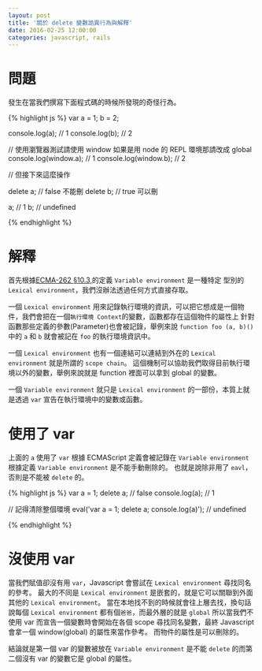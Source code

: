 ```yaml
---
layout: post
title: '關於 delete 變數詭異行為與解釋'
date: 2016-02-25 12:00:00
categories: javascript, rails
---
```


# 問題

發生在當我們撰寫下面程式碼的時候所發現的奇怪行為。

{% highlight js %}
var a = 1;
b = 2;

console.log(a); // 1
console.log(b); // 2

// 使用瀏覽器測試請使用 window 如果是用 node 的 REPL 環境那請改成 global
console.log(window.a); // 1
console.log(window.b); // 2

// 但接下來這麼操作

delete a; // false 不能刪
delete b; // true 可以刪

a; // 1
b; // undefined

{% endhighlight %}

# 解釋

首先根據[ECMA-262 §10.3,](http://ecma-international.org/ecma-262/5.1/#sec-10.3)的定義 `Variable environment` 是一種特定
型別的 `Lexical environment`，我們沒辦法透過任何方式直接存取。

一個 `Lexical environment` 用來記錄執行環境的資訊，可以把它想成是一個物件，我們會把在一個`執行環境 Context`的變數，函數都存在這個物件的屬性上
針對函數那些定義的參數(Parameter)也會被記錄，舉例來說 `function foo (a, b)()` 中的 `a` 和 `b` 就會被記在 `foo` 的執行環境資訊中。

一個 `Lexical environment` 也有一個連結可以連結到外在的 `Lexical environment` 就是所謂的 `scope chain`。
這個機制可以協助我們取得目前執行環境以外的變數，舉例來說就是 function 裡面可以拿到 global 的變數。

一個 `Variable environment` 就只是 `Lexical environment` 的一部份，本質上就是透過 `var` 宣告在執行環境中的變數或函數。

# 使用了 var

上面的 `a` 使用了 `var` 根據 ECMAScript 定義會被記錄在 `Variable environment` 根據定義 `Variable environment` 是不能手動刪除的。
也就是說除非用了 `eavl`，否則是不能被 `delete` 的。

{% highlight js %}
var a = 1;
delete a; // false
console.log(a); // 1

// 記得清除整個環境
eval('var a = 1; delete a; console.log(a)'); // undefined

{% endhighlight %}

# 沒使用 var

當我們賦值卻沒有用 `var`，Javascript 會嘗試在 `Lexical environment` 尋找同名的參考。
最大的不同是 `Lexical environment` 是嵌套的，就是它可以關聯到外面其他的 `Lexical environment`。
當在本地找不到的時候就會往上層去找，換句話說每個 `Lexical environment` 都有個`爸爸`，而最外層的就是 `global`
所以當我們不使用 var 而宣告一個變數時會開始在各個 scope 尋找同名變數，最終 Javascript 會拿一個 window(global) 的屬性來當作參考。
而物件的屬性是可以刪除的。

結論就是第一個 var 的變數被放在 `Variable environment` 是不能 `delete` 的而第二個沒有 var 的變數它是 global 的屬性。
